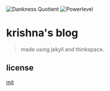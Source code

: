 ![Dankness Quotient](https://img.shields.io/badge/dank%3F-100-blue) ![Powerlevel](https://img.shields.io/badge/powerlevel-%3E9000-red)

# krishna's blog

> made using jekyll and thinkspace.

## license

[mit](LICENSE.md)
